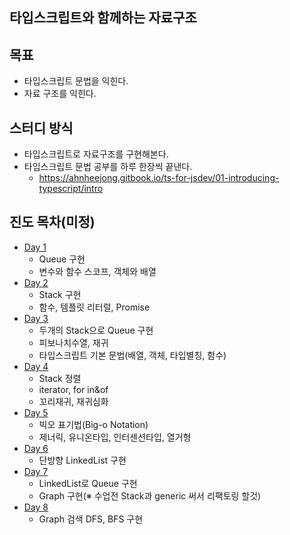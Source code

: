 ## 타입스크립트와 함께하는 자료구조

## 목표
- 타입스크립트 문법을 익힌다.
- 자료 구조를 익힌다.

## 스터디 방식
- 타입스크립트로 자료구조를 구현해본다.
- 타입스크립트 문법 공부를 하루 한장씩 끝낸다.
  - https://ahnheejong.gitbook.io/ts-for-jsdev/01-introducing-typescript/intro

## 진도 목차(미정)
- [Day 1](./__NOTE/01/queue_impl.md)
  - Queue 구현
  - 변수와 함수 스코프, 객체와 배열
- [Day 2](./__NOTE/01/stack_imple)
  - Stack 구현
  - 함수, 템플릿 리터럴, Promise
- [Day 3](./__NOTE/03/피보나치수열,스택정렬.md)
  - 두개의 Stack으로 Queue 구현
  - 피보나치수열, 재귀
  - 타입스크립트 기본 문법(배열, 객체, 타입별칭, 함수)
- [Day 4](./__NOTE/04/iterator.md)
  - Stack 정렬
  - iterator, for in&of
  - 꼬리재귀, 재귀심화
- [Day 5]()
  - 빅오 표기법(Big-o Notation)
  - 제너릭, 유니온타입, 인터센션타입, 열거형
- [Day 6]()
  - 단방향 LinkedList 구현 
- [Day 7]()
  - LinkedList로 Queue 구현
  - Graph 구현(※ 수업전 Stack과 generic 써서 리팩토링 할것)
- [Day 8]()
  - Graph 검색 DFS, BFS 구현
